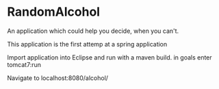 # RandomAlcohol
An application which could help you decide, when you can't.

This application is the first attemp at a spring application

Import application into Eclipse and run with a maven build. 
in goals enter tomcat7:run

Navigate to localhost:8080/alcohol/
